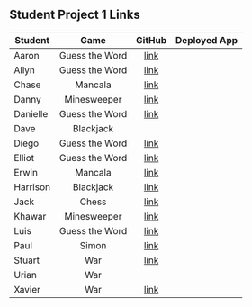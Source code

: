 ## Student Project 1 Links

| Student | Game | GitHub | Deployed App |
|---|:---:|:---:|:---:|
| Aaron | Guess the Word | [link](https://github.com/J-AaronLong/guess-the-word) |  |
| Allyn | Guess the Word | [link](https://github.com/awoodward6/projectOne) |  |
| Chase | Mancala | [link](https://github.com/chaseeanderson/MancalaGameCA/tree/main) |  |
| Danny | Minesweeper | [link](https://github.com/danny-shindel/MineSweeper) |  |
| Danielle | Guess the Word | [link](https://github.com/damartinez16/hang-man-project1) |  |
| Dave | Blackjack |  |  |
| Diego | Guess the Word | [link](https://github.com/DiegoRuiz06/First-Project) |  |
| Elliot | Guess the Word | [link](https://github.com/elliothwang/snowman) |  |
| Erwin | Mancala | [link](https://github.com/erwinmedina/mancala) |  |
| Harrison | Blackjack | [link](https://github.com/Harrison-Berek/blackjack) |  |
| Jack | Chess | [link](https://github.com/jackhr/chess-project) |  |
| Khawar | Minesweeper | [link](https://github.com/khawarrr/project1_minesweeper) |  |
| Luis | Guess the Word | [link](https://github.com/lhern026/GUESS_THE_WORD) |  |
| Paul | Simon | [link](https://github.com/cloudpc7/project) |  |
| Stuart | War | [link](https://github.com/StuK359/WarPlus) |  |
| Urian | War |  |  |
| Xavier | War | [link](https://github.com/imthedude2351/FirstProject-War) |  |
